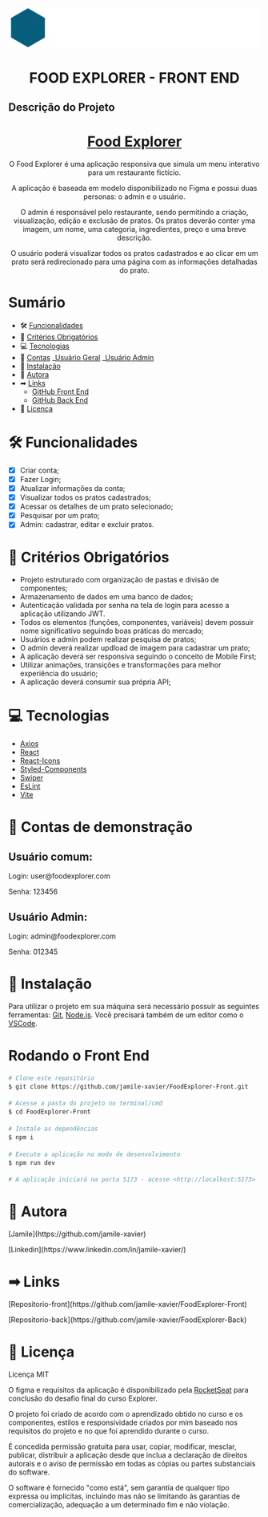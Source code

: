 <div align="center">
<img src="./src/assets/Logo.svg" alt= "Logo do Food Explorer">
</div>

<h1 align="center"> FOOD EXPLORER - FRONT END </h1>

## Descrição do Projeto

<h1 align="center">
<!--incluir o link do deploy><!-->
<a href=""> Food Explorer</a>
</h1>
<p align="center"> O Food Explorer é uma aplicação responsiva que simula um menu interativo para um restaurante fictício. </p>
<p align="center">A aplicação é baseada em modelo disponibilizado no Figma e possui duas personas: o admin e o usuário.</p>
<p align="center">O admin é responsável pelo restaurante, sendo permitindo a criação, visualização, edição e exclusão de pratos. Os pratos deverão conter yma imagem, um nome, uma categoria, ingredientes, preço e uma breve descrição.</p>
<p align="center">O usuário poderá visualizar todos os pratos cadastrados e ao clicar em um prato será redirecionado para uma página com as informações detalhadas do prato.</p>

# Sumário

<!--ts-->

- 🛠 [Funcionalidades](#funcionalidades)
- 🎯 [Critérios Obrigatórios](#criterios-obrigatorios)
- 💻 [Tecnologias](#tecnologias)
- 🔑 [Contas](#contas-de-demonstracao)
  _[Usuário Geral](#usuario)
  _[Usuário Admin](#admin)
- 💽 [Instalação](#instalacao)
- 👩 [Autora](#autora)
- ➡ [Links](#links)
  - [GitHub Front End](#github-front-end)
  - [GitHub Back End](#github-back-end)
- 📑 [Licença](#licenca)
<!--te-->

# 🛠 Funcionalidades

- [x] Criar conta;
- [x] Fazer Login;
- [x] Atualizar informações da conta;
- [x] Visualizar todos os pratos cadastrados;
- [x] Acessar os detalhes de um prato selecionado;
- [x] Pesquisar por um prato;
- [x] Admin: cadastrar, editar e excluir pratos.

# 🎯 Critérios Obrigatórios

- Projeto estruturado com organização de pastas e divisão de componentes;
- Armazenamento de dados em uma banco de dados;
- Autenticação validada por senha na tela de login para acesso a aplicação utilizando JWT.
- Todos os elementos (funções, componentes, variáveis) devem possuir nome significativo seguindo boas práticas do mercado;
- Usuários e admin podem realizar pesquisa de pratos;
- O admin deverá realizar updload de imagem para cadastrar um prato;
- A aplicação deverá ser responsiva seguindo o conceito de Mobile First;
- Utilizar animações, transições e transformações para melhor experiência do usuário;
- A aplicação deverá consumir sua própria API;

# 💻 Tecnologias

- [Axios](https://axios-http.com/docs/intro)
- [React](https://pt-br.legacy.reactjs.org/)
- [React-Icons](https://react-icons.github.io/react-icons/)
- [Styled-Components](https://styled-components.com/docs/basics#getting-started)
- [Swiper](https://swiperjs.com/get-started)
- [EsLint](https://eslint.org/docs/latest/)
- [Vite](https://vitejs.dev/guide/)

# 🔑 Contas de demonstração

## Usuário comum:

<p> Login: user@foodexplorer.com</p>
<p> Senha: 123456</p>

## Usuário Admin:

<p> Login: admin@foodexplorer.com </p>
<p> Senha: 012345</p>

# 💽 Instalação

Para utilizar o projeto em sua máquina será necessário possuir as seguintes ferramentas:
[Git](https://git-scm.com), [Node.js](https://nodejs.org/en/). Você precisará também de um editor como o [VSCode](https://code.visualstudio.com/).

# Rodando o Front End

```bash
# Clone este repositório
$ git clone https://github.com/jamile-xavier/FoodExplorer-Front.git

# Acesse a pasta do projeto no terminal/cmd
$ cd FoodExplorer-Front

# Instale as dependências
$ npm i

# Execute a aplicação no modo de desenvolvimento
$ npm run dev

# A aplicação iniciará na porta 5173 - acesse <http://localhost:5173>

```

# 👩 Autora

<p>[Jamile](https://github.com/jamile-xavier)</p>
<p>[Linkedin](https://www.linkedin.com/in/jamile-xavier/)</p>

# ➡ Links

<p>
[Repositorio-front](https://github.com/jamile-xavier/FoodExplorer-Front)</p>
<p>[Repositorio-back](https://github.com/jamile-xavier/FoodExplorer-Back)</p>

# 📑 Licença

Licença MIT

O figma e requisitos da aplicação é disponibilizado pela [RocketSeat](https://www.rocketseat.com.br/) para conclusão do desafio final do curso Explorer.

O projeto foi criado de acordo com o aprendizado obtido no curso e os componentes, estilos e responsividade criados por mim baseado nos requisitos do projeto e no que foi aprendido durante o curso.

É concedida permissão gratuita para usar, copiar, modificar, mesclar, publicar, distribuir a aplicação desde que inclua a declaração de direitos autorais e o aviso de permissão em todas as cópias ou partes substanciais do software.

O software é fornecido "como está", sem garantia de qualquer tipo expressa ou implícitas, incluindo mas não se limitando às garantias de comercialização, adequação a um determinado fim e não violação.
